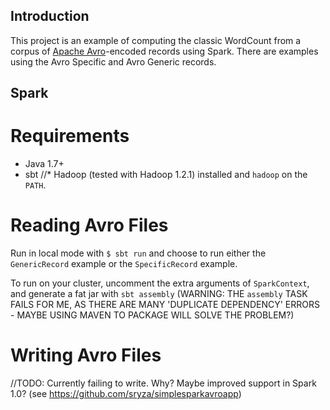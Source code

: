 Introduction
------------

This project is an example of computing the classic WordCount from a
corpus of [Apache Avro](http://avro.apache.org/)-encoded records using Spark. There are examples using the Avro Specific and Avro Generic records.




Spark
--------

Requirements
============

* Java 1.7+ 
* sbt
//* Hadoop (tested with Hadoop 1.2.1) installed and `hadoop` on the `PATH`.

Reading Avro Files
==================
Run in local mode with `$ sbt run` and choose to run either the `GenericRecord` example or the `SpecificRecord` example.

To run on your cluster, uncomment the extra arguments of `SparkContext`, and generate a fat jar with `sbt assembly` (WARNING: THE `assembly` TASK FAILS FOR ME, AS THERE ARE MANY 'DUPLICATE DEPENDENCY' ERRORS - MAYBE USING MAVEN TO PACKAGE WILL SOLVE THE PROBLEM?)


Writing Avro Files
==================

//TODO: Currently failing to write. Why? Maybe improved support in Spark 1.0? (see https://github.com/sryza/simplesparkavroapp)


